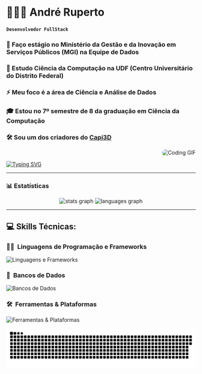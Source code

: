 # 👨🏻‍💻 André Ruperto

**`Desenvolvedor FullStack`**

<h3>🔭 Faço estágio no Ministério da Gestão e da Inovação em Serviços Públicos (MGI) na Equipe de Dados<br></h3>
<h3>🌱 Estudo Ciência da Computação na UDF (Centro Universitário do Distrito Federal)<br></h3>
<h3>⚡ Meu foco é a área de Ciência e Análise de Dados<br></h3>
<h3>🎓 Estou no 7º semestre de 8 da graduação em Ciência da Computação<br></h3>
<h3>🛠️ Sou um dos criadores do <a href="https://capi3d.com.br/">Capi3D</a><br></h3>

<div align="right">
  <img src="https://media.giphy.com/media/YYW0hHizzIOrlhimPG/giphy.gif" width="200px" style="border-radius: 10px;" alt="Coding GIF" />
</div>

[![Typing SVG](https://readme-typing-svg.demolab.com?font=Fira+Code&pause=1000&width=435&lines=%F0%9F%9A%80+Transformando+ideias+em+c%C3%B3digo!;%F0%9F%9B%A0%EF%B8%8F+Desenvolvendo+solu%C3%A7%C3%B5es+criativas;%F0%9F%93%8A+Fazendo+dados+contarem+hist%C3%B3rias)](https://git.io/typing-svg)

---

### 📊 Estatísticas
<div align="center">
  <img src="https://github-readme-stats.vercel.app/api?username=AndreRuperto&show_icons=true&include_all_commits=true&count_private=true&theme=merko&rank_icon=github&border_radius=10" height="150" alt="stats graph"  />
  <img src="https://github-readme-stats.vercel.app/api/top-langs?username=AndreRuperto&locale=en&hide_title=false&layout=compact&card_width=320&langs_count=5&theme=merko&border_radius=10" height="150" alt="languages graph"  />
</div>

---

## 💻 Skills Técnicas:

### 🧑‍💻 &nbsp;Linguagens de Programação e Frameworks
![Linguagens e Frameworks](https://skillicons.dev/icons?i=py,nodejs,js,html,css,fastapi,sklearn)

### 💾 &nbsp;Bancos de Dados
![Bancos de Dados](https://skillicons.dev/icons?i=postgres,mysql,sqlite)

### 🛠️ &nbsp;Ferramentas & Plataformas
![Ferramentas & Plataformas](https://skillicons.dev/icons?i=git,github,docker,postman,vscode,figma,vercel)

<div align="center">
  <img src="https://raw.githubusercontent.com/AndreRuperto/AndreRuperto/output/github-contribution-grid-snake-random.svg" alt="Snake animation" />
</div>